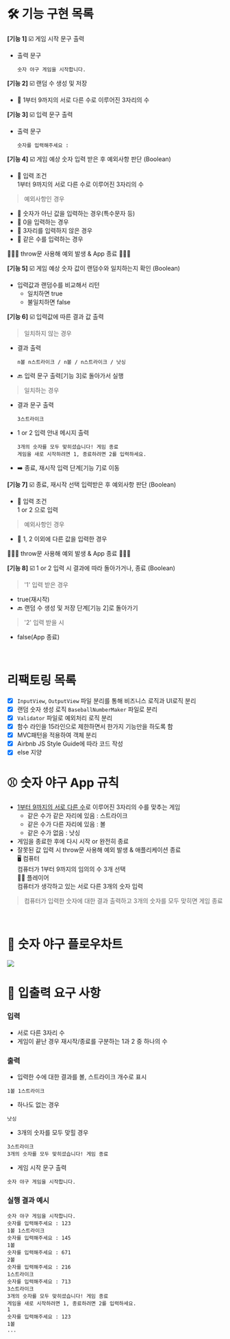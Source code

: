 # 🛠 **기능 구현 목록**
**[기능 1]** ☑️ 게임 시작 문구 출력    
- 출력 문구
    ```
    숫자 야구 게임을 시작합니다.   
    ``` 

**[기능 2]** ☑️ 랜덤 수 생성 및 저장   

- 📌 1부터 9까지의 서로 다른 수로 이루어진 3자리의 수   

**[기능 3]** ☑️ 입력 문구 출력 
- 출력 문구  
    ```
    숫자를 입력해주세요 :   
    ```  
   
**[기능 4]** ☑️ 게임 예상 숫자 입력 받은 후 예외사항 판단 (Boolean)  
- 📌 입력 조건   
    1부터 9까지의 서로 다른 수로 이루어진 3자리의 수 

>  예외사항인 경우 
- 📌 숫자가 아닌 값을 입력하는 경우(특수문자 등)
- 📌 0을 입력하는 경우
- 📌 3자리를 입력하지 않은 경우
- 📌 같은 수를 입력하는 경우  

🚫🚫🚫 throw문 사용해 예외 발생 & App 종료 🚫🚫🚫  

**[기능 5]** ☑️ 게임 예상 숫자 값이 랜덤수와 일치하는지 확인 (Boolean)   
- 입력값과 랜덤수를 비교해서 리턴
    - 일치하면 true
    - 불일치하면 false 


**[기능 6]** ☑️ 입력값에 따른 결과 값 출력 
> 일치하지 않는 경우     

 - 결과 출력
    ```
    n볼 n스트라이크 / n볼 / n스트라이크 / 낫싱
    ```     
- 🔙 입력 문구 출력[기능 3]로 돌아가서 실행

>  일치하는 경우    

- 결과 문구 출력  
    ```
    3스트라이크
    ```
- 1 or 2 입력 안내 메시지 출력
    ```
    3개의 숫자를 모두 맞히셨습니다! 게임 종료
    게임을 새로 시작하려면 1, 종료하려면 2를 입력하세요.
    ``` 
- ➡️ 종료, 재시작 입력 단계[기능 7]로 이동 

**[기능 7]** ☑️ 종료, 재시작 선택 입력받은 후 예외사항 판단 (Boolean)
- 📌 입력 조건    
    1 or 2 으로 입력
> 예외사항인 경우 

- 📌 1, 2 이외에 다른 값을 입력한 경우   

🚫🚫🚫 throw문 사용해 예외 발생 & App 종료 🚫🚫🚫    


**[기능 8]** ☑️ 1 or 2 입력 시 결과에 따라 돌아가거나, 종료 (Boolean) 
> '1' 입력 받은 경우 
- true(재시작) 
-  🔙 랜덤 수 생성 및 저장 단계[기능 2]로 돌아가기   
> '2' 입력 받을 시 
- false(App 종료)

<br/>

# 리팩토링 목록
- [x] `InputView`, `OutputView` 파일 분리를 통해 비즈니스 로직과 UI로직 분리  
- [x] 랜덤 숫자 생성 로직 `BaseballNumberMaker` 파일로 분리  
- [x] `Validator` 파일로 예외처리 로직 분리    
- [x] 함수 라인을 15라인으로 제한하면서 한가지 기능만을 하도록 함    
- [x] MVC패턴을 적용하여 객체 분리     
- [x] Airbnb JS Style Guide에 따라 코드 작성    
- [x] else 지양

# ⚾️ 숫자 야구 App 규칙
- <U>1부터 9까지의 서로 다른 수</U>로 이루어진 3자리의 수를 맞추는 게임
    - 같은 수가 같은 자리에 있음 : 스트라이크
    - 같은 수가 다른 자리에 있음 : 볼
    - 같은 수가 없음 : 낫싱
- 게임을 종료한 후에 다시 시작 or 완전히 종료
- 잘못된 값 입력 시 throw문 사용해 예외 발생 & 애플리케이션 종료    
 🖥 컴퓨터   
컴퓨터가 1부터 9까지의 임의의 수 3개 선택   
 👩🏻 플레이어   
컴퓨터가 생각하고 있는 서로 다른 3개의 숫자 입력
> 컴퓨터가 입력한 숫자에 대한 결과 출력하고 3개의 숫자를 모두 맞히면 게임 종료

<br/>

# 🔖 숫자 야구 플로우차트
<img src="./flowchart/js-baseball flowchart.drawio.png"/>

# 📝 입출력 요구 사항
### 입력
- 서로 다른 3자리 수
- 게임이 끝난 경우 재시작/종료를 구분하는 1과 2 중 하나의 수   
### 출력   
- 입력한 수에 대한 결과를 볼, 스트라이크 개수로 표시   
```
1볼 1스트라이크
```
- 하나도 없는 경우
```
낫싱
```
- 3개의 숫자를 모두 맞힐 경우
```
3스트라이크
3개의 숫자를 모두 맞히셨습니다! 게임 종료
```
- 게임 시작 문구 출력
```
숫자 야구 게임을 시작합니다.
```
### 실행 결과 예시
```
숫자 야구 게임을 시작합니다.
숫자를 입력해주세요 : 123
1볼 1스트라이크
숫자를 입력해주세요 : 145
1볼
숫자를 입력해주세요 : 671
2볼
숫자를 입력해주세요 : 216
1스트라이크
숫자를 입력해주세요 : 713
3스트라이크
3개의 숫자를 모두 맞히셨습니다! 게임 종료
게임을 새로 시작하려면 1, 종료하려면 2를 입력하세요.
1
숫자를 입력해주세요 : 123
1볼
...
```